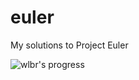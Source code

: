 # euler
My solutions to Project Euler

![wlbr's progress](https://projecteuler.net/profile/wlbr.png)
